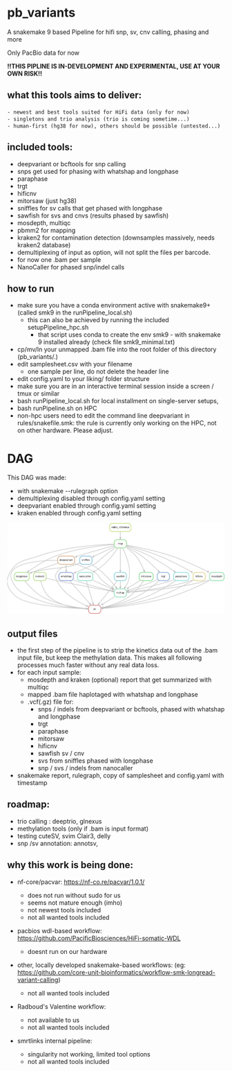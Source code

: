 # pb_variants 
A snakemake 9 based Pipeline for hifi snp, sv, cnv calling, phasing and more

Only PacBio data for now

__!!THIS PIPLINE IS IN-DEVELOPMENT AND EXPERIMENTAL, USE AT YOUR OWN RISK!!__

## what this tools aims to deliver:
    - newest and best tools suited for HiFi data (only for now)
    - singletons and trio analysis (trio is coming sometime...)
    - human-first (hg38 for now), others should be possible (untested...)

## included tools:
- deepvariant or bcftools for snp calling
- snps get used for phasing with whatshap and longphase
- paraphase 
- trgt
- hificnv 
- mitorsaw (just hg38)
- sniffles for sv calls that get phased with longphase
- sawfish for svs and cnvs (results phased by sawfish)
- mosdepth, multiqc
- pbmm2 for mapping
- kraken2 for contamination detection (downsamples massively, needs kraken2 database)
- demultiplexing of input as option, will not split the files per barcode.
- for now one .bam per sample
- NanoCaller for phased snp/indel calls

## how to run
- make sure you have a conda environment active with snakemake9+ (called smk9 in the runPipeline_local.sh)
    - this can also be achieved by running the included setupPipeline_hpc.sh
        - that script uses conda to create the env smk9 - with snakemake 9 installed already (check file smk9_minimal.txt)
- cp/mv/ln your unmapped .bam file into the root folder of this directory (pb_variants/.)
- edit samplesheet.csv with your filename 
    - one sample per line, do not delete the header line
- edit config.yaml to your liking/ folder structure
- make sure you are in an interactive terminal session inside a screen / tmux or similar
- bash runPipeline_local.sh for local installment on single-server setups, 
- bash runPipeline.sh on HPC 
- non-hpc users need to edit the command line deepvariant in rules/snakefile.smk: the rule is currently only working on the HPC, not on other hardware. Please adjust.


# DAG
This DAG was made:
- with snakemake --rulegraph option
- demultiplexing disabled through config.yaml setting
- deepvariant enabled through config.yaml setting
- kraken enabled through config.yaml setting

![alt text](<Bildschirmfoto vom 2025-08-28 16-36-02.png>)




## output files
- the first step of the pipeline is to strip the kinetics data out of the .bam input file, but keep the methylation data. This makes all following processes much faster without any real data loss. 
- for each input sample:
    - mosdepth and kraken (optional) report that get summarized with multiqc
    - mapped .bam file haplotaged with whatshap and longphase
    - .vcf(.gz) file for:
        - snps / indels from deepvariant or bcftools, phased with whatshap and longphase
        - trgt
        - paraphase
        - mitorsaw
        - hificnv
        - sawfish sv / cnv 
        - svs from sniffles phased with longphase
        - snp / svs / indels from nanocaller
- snakemake report, rulegraph, copy of samplesheet and config.yaml with timestamp


## roadmap:
- trio calling : deeptrio, glnexus
- methylation tools (only if .bam is input format)
- testing cuteSV, svim Clair3, delly 
- snp /sv annotation: annotsv,


## why this work is being done:
- nf-core/pacvar: https://nf-co.re/pacvar/1.0.1/
    - does not run without sudo for us
    - seems not mature enough (imho)
    - not newest tools included
    - not all wanted tools included

- pacbios wdl-based workflow: https://github.com/PacificBiosciences/HiFi-somatic-WDL
    - doesnt run on our hardware

- other, locally developed snakemake-based workflows: (eg: https://github.com/core-unit-bioinformatics/workflow-smk-longread-variant-calling)
    - not all wanted tools included

- Radboud's Valentine workflow:
    - not available to us
    - not all wanted tools included

- smrtlinks internal pipeline:
    - singularity not working, limited tool options
    - not all wanted tools included
